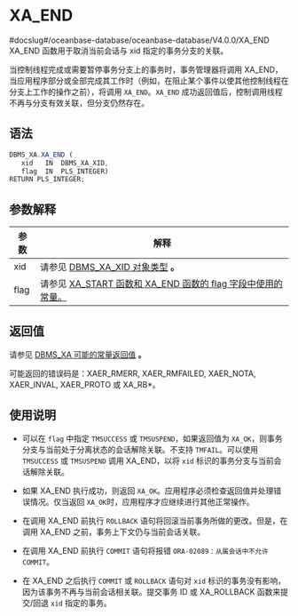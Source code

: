 XA_END 
===========================
#docslug#/oceanbase-database/oceanbase-database/V4.0.0/XA_END
XA_END 函数用于取消当前会话与 xid 指定的事务分支的关联。

当控制线程完成或需要暂停事务分支上的事务时，事务管理器将调用 XA_END，当应用程序部分或全部完成其工作时（例如，在阻止某个事件以使其他控制线程在分支上工作的操作之前），将调用 `XA_END`。`XA_END` 成功返回值后，控制调用线程不再与分支有效关联，但分支仍然存在。

语法 
-----------

```javascript
DBMS_XA.XA_END (
   xid   IN  DBMS_XA_XID,
   flag  IN  PLS_INTEGER)
RETURN PLS_INTEGER;
```



参数解释 
-------------



| **参数** |                                      **解释**                                       |
|--------|-----------------------------------------------------------------------------------|
| xid    | 请参见 [DBMS_XA_XID 对象类型](../19.DBMS_XA/3.the-type-of-the-dbms_xa_xid-object-1.md) **。**         |
| flag   | 请参见 [XA_START 函数和 XA_END 函数的 flag 字段中使用的常量。](../19.DBMS_XA/2.dbms_xa-constant-1.md) |



返回值 
------------

请参见 [DBMS_XA 可能的常量返回值](../19.DBMS_XA/2.dbms_xa-constant-1.md) **。** 

可能返回的错误码是：XAER_RMERR, XAER_RMFAILED, XAER_NOTA, XAER_INVAL, XAER_PROTO 或 XA_RB\*。

使用说明 
-------------------------

* 可以在 `flag` 中指定 `TMSUCCESS` 或 `TMSUSPEND`，如果返回值为 `XA_OK`，则事务分支与当前处于分离状态的会话解除关联。不支持 `TMFAIL`。可以使用 `TMSUCCESS` 或 `TMSUSPEND` 调用 XA_END，以将 `xid` 标识的事务分支与当前会话解除关联。

  

* 如果 XA_END 执行成功，则返回 `XA_OK`。应用程序必须检查返回值并处理错误情况。仅当返回 `XA_OK`时，应用程序才应继续进行其他正常操作。

  

* 在调用 XA_END 前执行 `ROLLBACK` 语句将回滚当前事务所做的更改。但是，在调用 XA_END 之前，事务上下文仍与当前会话关联。

  

* 在调用 XA_END 前执行 `COMMIT` 语句将报错 `ORA-02089：从属会话中不允许 COMMIT`。

  

* 在 XA_END 之后执行 `COMMIT` 或 `ROLLBACK` 语句对 `xid` 标识的事务没有影响，因为该事务不再与当前会话相关联。提交事务 ID 或 XA_ROLLBACK 函数来提交/回退 `xid` 指定的事务。

  



